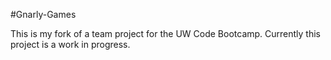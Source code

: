 #Gnarly-Games

This is my fork of a team project for the UW Code Bootcamp. Currently this project is a work in progress.
